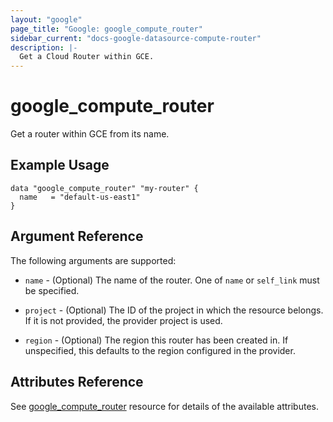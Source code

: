 ```yaml
---
layout: "google"
page_title: "Google: google_compute_router"
sidebar_current: "docs-google-datasource-compute-router"
description: |-
  Get a Cloud Router within GCE.
---
```


# google\_compute\_router

Get a router within GCE from its name.

## Example Usage

```hcl
data "google_compute_router" "my-router" {
  name   = "default-us-east1"
}
```

## Argument Reference

The following arguments are supported:

* `name` - (Optional) The name of the router. One of `name` or `self_link`
must be specified.

* `project` - (Optional) The ID of the project in which the resource belongs. If it
    is not provided, the provider project is used.

* `region` - (Optional) The region this router has been created in. If
    unspecified, this defaults to the region configured in the provider.

    
## Attributes Reference

See [google_compute_router](https://www.terraform.io/docs/providers/google/r/compute_router.html) resource for details of the available attributes.
